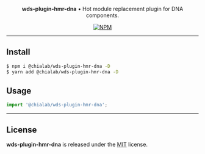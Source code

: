 <p align="center">
    <strong>wds-plugin-hmr-dna</strong> • Hot module replacement plugin for DNA components.
</p>

<p align="center">
    <a href="https://www.npmjs.com/package/@chialab/wds-plugin-hmr-dna"><img alt="NPM" src="https://img.shields.io/npm/v/@chialab/wds-plugin-hmr-dna.svg?style=flat-square"></a>
</p>

---

## Install

```sh
$ npm i @chialab/wds-plugin-hmr-dna -D
$ yarn add @chialab/wds-plugin-hmr-dna -D
```

## Usage

```js
import '@chialab/wds-plugin-hmr-dna';

```

---

## License

**wds-plugin-hmr-dna** is released under the [MIT](https://github.com/chialab/rna/blob/main/packages/wds-plugin-hmr-dna/LICENSE) license.
